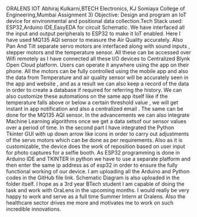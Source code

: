 ORALENS IOT 
Abhiraj Kulkarni,BTECH Electronics,
KJ Somiaya College of Engineering,Mumbai
Assignment 3) Objective: Design and program an IoT device for environmental and positional data collection.Tech Stack used: ESP32,Arduino IDE,EasyEDA for circuit Schematic.
We have interfaced all the input and output peripherals to ESP32 to make it IoT enabled.
Here I have used MQ135 AQI sensor to measure the Air Quality accurately. Also Pan And Tilt separate servo motors are interfaced along with sound inputs , stepper motors and the temperature sensor.
All these can be accessed over Wifi remotely as I have connected all these I/O devices to Centralized Blynk Open Cloud platform.  Users can operate it anywhere using the app on their phone. All the motors can be fully controlled using the mobile app and also the data from Temperature and air quality sensor will be accurately seen in the app and website , and as a result we can also keep a record of the data in order to create a database if required for referring the history. We can also customize these automations on the same app itself like if the temperature falls above or below a certain threshold value , we will get instant in app notification and also a centralized email . The same can be done for the MQ135 AQI sensor.
In the advancements we can also integrate Machine Learning algorithms once we get a data setsof our sensor values over a period of time.
In the second part I have integrated the Python Tkinter GUI with up down arrow like icons in order to carry out adjustments of the servo motors which can be done as per requirements.
Also as it is customizable, the device does the work of reposition based on user input for photo captures for a selfie booth.
As ESP32 programming is done in Arduino IDE and TKINTER in python we have to use a separate platform and then enter the same ip address as of esp32 in order to ensure the fully functional working of our device.
I am uploading all the Arduino and Python codes in the GitHub file link.
Schematic Diagram is also uploaded in the folder itself.
I hope as a 3rd year BTech student I am capable of doing the task and work with OraLens in the upcoming months. I would really be very happy to work and serve as a full time Summer Intern at Oralens. Also the healthcare sector drives me more and motivates me to work on such incredible innovations.
